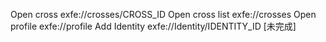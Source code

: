 Open cross exfe://crosses/CROSS_ID 
Open cross list exfe://crosses
Open profile exfe://profile
Add Identity exfe://Identity/IDENTITY_ID [未完成]

